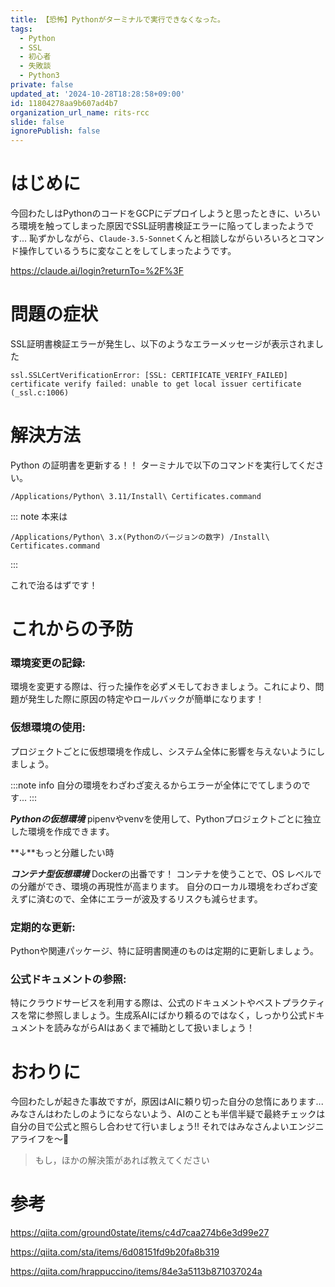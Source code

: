 ```yaml
---
title: 【恐怖】Pythonがターミナルで実行できなくなった。
tags:
  - Python
  - SSL
  - 初心者
  - 失敗談
  - Python3
private: false
updated_at: '2024-10-28T18:28:58+09:00'
id: 11804278aa9b607ad4b7
organization_url_name: rits-rcc
slide: false
ignorePublish: false
---
```

# はじめに
今回わたしはPythonのコードをGCPにデプロイしようと思ったときに、いろいろ環境を触ってしまった原因でSSL証明書検証エラーに陥ってしまったようです...
恥ずかしながら、`Claude-3.5-Sonnet`くんと相談しながらいろいろとコマンド操作しているうちに変なことをしてしまったようです。

https://claude.ai/login?returnTo=%2F%3F

# 問題の症状
SSL証明書検証エラーが発生し、以下のようなエラーメッセージが表示されました
```
ssl.SSLCertVerificationError: [SSL: CERTIFICATE_VERIFY_FAILED] certificate verify failed: unable to get local issuer certificate (_ssl.c:1006)
```

# 解決方法
Python の証明書を更新する！！
ターミナルで以下のコマンドを実行してください。
```
/Applications/Python\ 3.11/Install\ Certificates.command
```

::: note
本来は
```
/Applications/Python\ 3.x(Pythonのバージョンの数字) /Install\ Certificates.command
```

:::

これで治るはずです！

# これからの予防
### 環境変更の記録: 
   環境を変更する際は、行った操作を必ずメモしておきましょう。これにより、問題が発生した際に原因の特定やロールバックが簡単になります！

### 仮想環境の使用: 
   プロジェクトごとに仮想環境を作成し、システム全体に影響を与えないようにしましょう。
   
:::note info
自分の環境をわざわざ変えるからエラーが全体にでてしまうのです...
:::

***Pythonの仮想環境***
pipenvやvenvを使用して、Pythonプロジェクトごとに独立した環境を作成できます。

**↓**もっと分離したい時

***コンテナ型仮想環境***
Dockerの出番です！
コンテナを使うことで、OS レベルでの分離ができ、環境の再現性が高まります。
自分のローカル環境をわざわざ変えずに済むので、全体にエラーが波及するリスクも減らせます。

### 定期的な更新:
   Pythonや関連パッケージ、特に証明書関連のものは定期的に更新しましょう。


### 公式ドキュメントの参照: 
 特にクラウドサービスを利用する際は、公式のドキュメントやベストプラクティスを常に参照しましょう。生成系AIにばかり頼るのではなく，しっかり公式ドキュメントを読みながらAIはあくまで補助として扱いましょう！

# おわりに
今回わたしが起きた事故ですが，原因はAIに頼り切った自分の怠惰にあります...
みなさんはわたしのようにならないよう、AIのことも半信半疑で最終チェックは自分の目で公式と照らし合わせて行いましょう!!
それではみなさんよいエンジニアライフを〜👋


>もし，ほかの解決策があれば教えてください

# 参考

https://qiita.com/ground0state/items/c4d7caa274b6e3d99e27

https://qiita.com/sta/items/6d08151fd9b20fa8b319

https://qiita.com/hrappuccino/items/84e3a5113b871037024a
